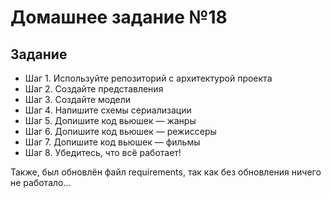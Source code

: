 # Домашнее задание №18

## Задание
- Шаг 1. Используйте репозиторий с архитектурой проекта
- Шаг 2. Создайте представления
- Шаг 3. Создайте модели
- Шаг 4. Напишите схемы сериализации
- Шаг 5. Допишите код вьюшек — жанры
- Шаг 6. Допишите код вьюшек — режиссеры
- Шаг 7. Допишите код вьюшек — фильмы
- Шаг 8. Убедитесь, что всё работает!

Также, был обновлён файл requirements, так как без обновления ничего не работало...
